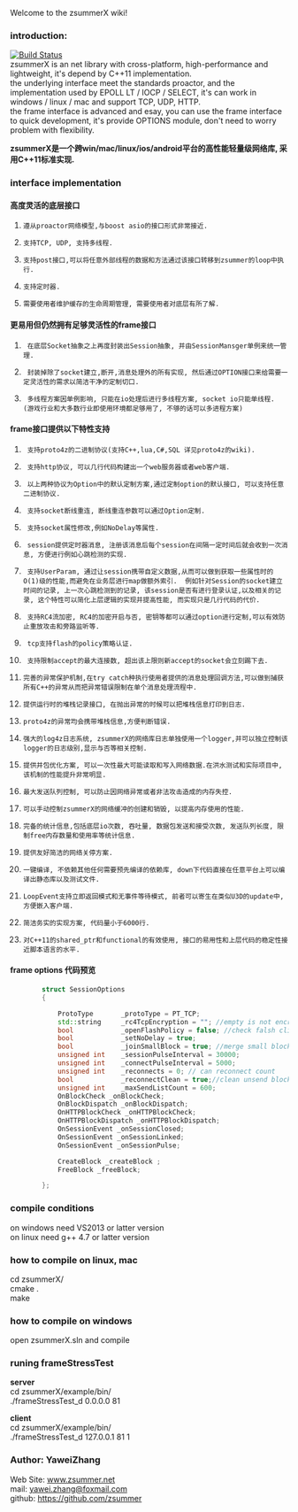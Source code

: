 Welcome to the zsummerX wiki!  
  
### introduction:  
[![Build Status](https://travis-ci.org/zsummer/zsummerX.svg?branch=master)](https://travis-ci.org/zsummer/zsummerX)  
zsummerX is an net library with cross-platform, high-performance and lightweight, it's depend by C++11 implementation.    
the underlying interface meet the standards proactor, and the implementation used by EPOLL LT / IOCP / SELECT, it's can work in windows / linux / mac  and support TCP, UDP, HTTP.  
the frame interface is advanced and esay, you can use the frame interface to quick development, it's provide OPTIONS module, don't need to worry problem with flexibility.  
    
  
**zsummerX是一个跨win/mac/linux/ios/android平台的高性能轻量级网络库, 采用C++11标准实现.**  
  
  
### interface implementation   
#### 高度灵活的底层接口    
1.     遵从proactor网络模型,与boost asio的接口形式非常接近.
2.     支持TCP, UDP, 支持多线程.  
3.     支持post接口,可以将任意外部线程的数据和方法通过该接口转移到zsummer的loop中执行.  
4.     支持定时器.  
5.     需要使用者维护缓存的生命周期管理, 需要使用者对底层有所了解.  
   
#### 更易用但仍然拥有足够灵活性的frame接口   
1.      在底层Socket抽象之上再度封装出Session抽象, 并由SessionMansger单例来统一管理.  
2.      封装掉除了socket建立,断开,消息处理外的所有实现, 然后通过OPTION接口来给需要一定灵活性的需求以简洁干净的定制切口.    
3.      多线程方案因单例影响, 只能在io处理后进行多线程方案, socket io只能单线程. (游戏行业和大多数行业即使用环境都足够用了, 不够的话可以多进程方案)    
  
   
#### frame接口提供以下特性支持    
1.      支持proto4z的二进制协议(支持C++,lua,C#,SQL 详见proto4z的wiki).  
2.      支持http协议, 可以几行代码构建出一个web服务器或者web客户端.    
3.      以上两种协议为Option中的默认定制方案,通过定制option的默认接口, 可以支持任意二进制协议.        
4.      支持socket断线重连, 断线重连参数可以通过Option定制.      
5.      支持socket属性修改,例如NoDelay等属性.  
6.      session提供定时器消息, 注册该消息后每个session在间隔一定时间后就会收到一次消息, 方便进行例如心跳检测的实现.  
7.      支持UserParam, 通过让session携带自定义数据,从而可以做到获取一些属性时的O(1)级的性能,而避免在业务层进行map做额外索引.  例如针对Session的socket建立时间的记录, 上一次心跳检测到的记录, 该session是否有进行登录认证,以及相关的记录, 这个特性可以简化上层逻辑的实现并提高性能, 而实现只是几行代码的代价.   
8.      支持RC4流加密, RC4的加密开启与否, 密钥等都可以通过option进行定制,可以有效防止重放攻击和旁路监听等.     
9.      tcp支持flash的policy策略认证.  
10.      支持限制accept的最大连接数, 超出该上限则新accept的socket会立刻踢下去.  
11.     完善的异常保护机制,在try catch种执行使用者提供的消息处理回调方法,可以做到捕获所有C++的异常从而把异常错误限制在单个消息处理流程中.
12.     提供运行时的堆栈记录接口, 在抛出异常的时候可以把堆栈信息打印到日志.  
13.     proto4z的异常均会携带堆栈信息,方便判断错误.
14.     强大的log4z日志系统, zsummerX的网络库日志单独使用一个logger,并可以独立控制该logger的日志级别,显示与否等相关控制.  
15.     提供并包优化方案, 可以一次性最大可能读取和写入网络数据.在洪水测试和实际项目中,该机制的性能提升非常明显.  
16.     最大发送队列控制, 可以防止因网络异常或者非法攻击造成的内存失控.  
17.     可以手动控制zsummerX的网络缓冲的创建和销毁, 以提高内存使用的性能.  
18.     完备的统计信息,包括底层io次数, 吞吐量, 数据包发送和接受次数, 发送队列长度, 限制free内存数量和使用率等统计信息.  
19.     提供友好简洁的网络关停方案.  
20.     一键编译, 不依赖其他任何需要预先编译的依赖库, down下代码直接在任意平台上可以编译出静态库以及测试文件.  
21.     LoopEvent支持立即返回模式和无事件等待模式, 前者可以寄生在类似U3D的update中, 方便嵌入客户端.  
22.     简洁务实的实现方案, 代码量小于6000行.  
23.     对C++11的shared_ptr和functional的有效使用, 接口的易用性和上层代码的稳定性接近脚本语言的水平.   

#### frame options 代码预览   
```C++
        struct SessionOptions 
        {

            ProtoType       _protoType = PT_TCP;
            std::string     _rc4TcpEncryption = ""; //empty is not encryption 
            bool            _openFlashPolicy = false; //check falsh client  
            bool            _setNoDelay = true; 
            bool            _joinSmallBlock = true; //merge small block  
            unsigned int    _sessionPulseInterval = 30000;  
            unsigned int    _connectPulseInterval = 5000;  
            unsigned int    _reconnects = 0; // can reconnect count 
            bool            _reconnectClean = true;//clean unsend block . 
            unsigned int    _maxSendListCount = 600;
            OnBlockCheck _onBlockCheck;
            OnBlockDispatch _onBlockDispatch;
            OnHTTPBlockCheck _onHTTPBlockCheck;
            OnHTTPBlockDispatch _onHTTPBlockDispatch;
            OnSessionEvent _onSessionClosed;
            OnSessionEvent _onSessionLinked;
            OnSessionEvent _onSessionPulse;

            CreateBlock _createBlock ;
            FreeBlock _freeBlock;

        };
```   
### compile conditions   
on windows need VS2013 or latter version  
on linux need g++ 4.7 or latter version  
  
### how to compile on linux, mac    
cd zsummerX/  
cmake .  
make  

### how to compile on windows   
open zsummerX.sln and compile  

### runing frameStressTest  
**server**  
cd zsummerX/example/bin/  
./frameStressTest_d 0.0.0.0 81  

**client**  
cd zsummerX/example/bin/   
./frameStressTest_d 127.0.0.1 81 1  

  
### Author: YaweiZhang  
Web Site: www.zsummer.net  
mail: yawei.zhang@foxmail.com  
github: https://github.com/zsummer  

